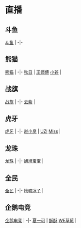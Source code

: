 # 直播

## 斗鱼

[斗鱼](https://www.douyu.com/) |
-|-

## 熊猫

[熊猫](https://www.panda.tv/) |
-|-
[秋日](https://www.panda.tv/101010) | [王师傅](https://www.panda.tv/10029)
[小苍](https://www.panda.tv/596605) |

## 战旗

[战旗]() |
-|-
[云紫](https://www.zhanqi.tv/yunzi) |

## 虎牙

[虎牙](http://www.huya.com/) |
-|-
[赵小臭](http://www.huya.com/1864532578) | [UZI](http://www.huya.com/uzi)
[Miss](http://www.huya.com/miss) |


## 龙珠
[龙珠](http://star.longzhu.com/) |
-|-
[旭旭宝宝](http://star.longzhu.com/xuxubaobao/) |


## 全民
[全民](https://www.quanmin.tv/) |
-|-
[枪魂冰子](http://www.quanmin.tv/588888) |

## 企鹅电竞

[企鹅电竞](http://egame.qq.com/) |
-|-
[夏一可](http://egame.qq.com/live?anchorid=10101) | [酥酥](http://egame.qq.com/live?anchorid=520)
[WE草莓](http://egame.qq.com/live?anchorid=90001) |
